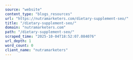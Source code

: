 ```yaml
---
source: "website"
content_type: "blogs_resources"
url: "https://nutramarketers.com/dietary-supplement-seo/"
title: "/dietary-supplement-seo/"
domain: "nutramarketers.com"
path: "/dietary-supplement-seo/"
scraped_time: "2025-10-04T18:52:07.084076"
url_depth: 1
word_count: 0
client_name: "nutramarketers"
---
```


